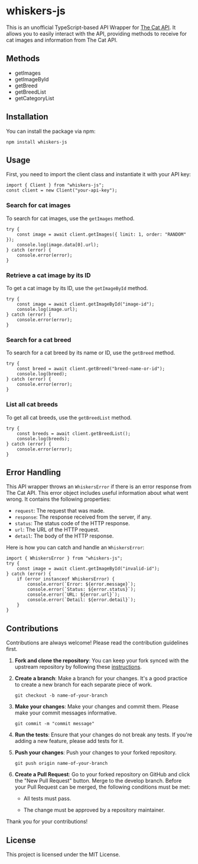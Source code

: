 #  whiskers-js
This is an unofficial TypeScript-based API Wrapper for [The Cat API](https://thecatapi.com/). It allows you to easily interact with the API, providing methods to receive for cat images and information from The Cat API.

## Methods
- getImages
- getImageById
- getBreed
- getBreedList
- getCategoryList

##  Installation

You can install the package via npm:

`npm install whiskers-js`

##  Usage

First, you need to import the client class and instantiate it with your API key:
```
import { Client } from "whiskers-js";
const client = new Client("your-api-key");
```
###  Search for cat images
To search for cat images, use the `getImages` method. 
```
try {
	const image = await client.getImages({ limit: 1, order: "RANDOM" });
	console.log(image.data[0].url);
} catch (error) {
	console.error(error);
}
```
###  Retrieve a cat image by its ID
To get a cat image by its ID, use the `getImageById` method.
```
try {
	const image = await client.getImageById("image-id");
	console.log(image.url);
} catch (error) {
	console.error(error);
}
```
###  Search for a cat breed
To search for a cat breed by its name or ID, use the `getBreed` method.
```
try {
	const breed = await client.getBreed("breed-name-or-id");
	console.log(breed);
} catch (error) {
	console.error(error);
}
```
###  List all cat breeds
To get all cat breeds, use the `getBreedList` method.
```
try {
	const breeds = await client.getBreedList();
	console.log(breeds);
} catch (error) {
	console.error(error);
}
```
##  Error Handling
This API wrapper throws an `WhiskersError` if there is an error response from The Cat API. This error object includes useful information about what went wrong. It contains the following properties:
-  `request`: The request that was made.
-  `response`: The response received from the server, if any.
-  `status`: The status code of the HTTP response.
-  `url`: The URL of the HTTP request.
-  `detail`: The body of the HTTP response.

Here is how you can catch and handle an `WhiskersError`:

```
import { WhiskersError } from "whiskers-js";
try {
	const image = await client.getImageById("invalid-id");
} catch (error) {
	if (error instanceof WhiskersError) {
		console.error(`Error: ${error.message}`);
		console.error(`Status: ${error.status}`);
		console.error(`URL: ${error.url}`);
		console.error(`Detail: ${error.detail}`);
	}
}
```
##  Contributions
Contributions are always welcome! Please read the contribution guidelines first.
1.  **Fork and clone the repository**: You can keep your fork synced with the upstream repository by following these [instructions](https://docs.github.com/en/github/collaborating-with-issues-and-pull-requests/syncing-a-fork).

2.  **Create a branch**: Make a branch for your changes. It's a good practice to create a new branch for each separate piece of work.

	`git checkout -b name-of-your-branch `

3.  **Make your changes**: Make your changes and commit them. Please make your commit messages informative.

	`git commit -m "commit message" `

4.  **Run the tests**: Ensure that your changes do not break any tests. If you're adding a new feature, please add tests for it.

5.  **Push your changes**: Push your changes to your forked repository.

	`git push origin name-of-your-branch `

6.  **Create a Pull Request**: Go to your forked repository on GitHub and click the "New Pull Request" button. Merge to the develop branch. Before your Pull Request can be merged, the following conditions must be met:

	- All tests must pass.

	- The change must be approved by a repository maintainer.
	
Thank you for your contributions!
##  License
This project is licensed under the MIT License.